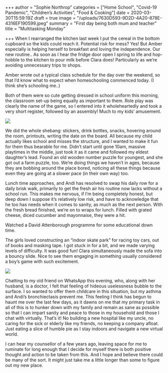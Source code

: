 +++
author = "Sophie Northrop"
categories = ["Home School", "Covid-19 Pandemic", "Children’s Activities", "Food & Cooking"]
date = 2020-03-30T15:59:19Z
draft = true
image = "/uploads/7630D593-9D2D-4A20-878E-4316EF190599.jpeg"
summary = "First day being both mum and teacher"
title = "Multitasking Monday"

+++
When I rearranged the kitchen last week I put the cereal in the bottom cupboard so the kids could reach it. Potential risk for mess? Yes! But Amber especially is helping herself to breakfast and loving the independence. Our new routine.. As soon as I hear the fridge door open I spring to life and hop-hobble to the kitchen to pour milk before Clara does! Particularly as we’re avoiding unnecessary trips to shops.

Amber wrote out a typical class schedule for the day over the weekend, so that I’d know what to expect when homeschooling commenced today. (I think she’s schooling me..)

Both of them were so cute getting dressed in school uniform this morning, the classroom set-up being equally as important to them. Role play was clearly the name of the game, so I entered into it wholeheartedly and took a very short register, followed by an assembly! Much to my kids’ amusement.

![](/uploads/F7F902D1-E15F-490F-A563-A188FC171B59.jpeg)

We did the whole shebang: stickers, drink bottles, snacks, hovering around the room, printouts, writing the date on the board. All because my child actually likes school and misses the structure, and I wanted to make it fun for them thus bearable for me. Didn’t start until gone 10am, massive playtimes in the middle, just took it as it came and followed my eldest daughter’s lead. Found an old wooden number puzzle for youngest, and she got out a farm puzzle, too. We’re doing things we haven’t in ages, because they are bobbing around the place bored, noticing all these things because even they are going at a slower pace (in their own way) too.

Lunch time approaches, and Andi has resolved to swap his daily row for a daily brisk walk, primarily to get the fresh air his routine now lacks without a school run. This makes me nervous, if I’m being completely honest, but deep down I suppose it’s relatively low risk, and have to acknowledge that he too has needs when it comes to sanity, as much as the next person. With the fresh bread finished, we’re on to wraps for lunch. Filled with grated cheese, diced cucumber and mayonnaise, they were a hit.

Watched a David Attenborough programme for some educational down time.

The girls loved constructing an “indoor skate park” for racing toy cars, out of books and masking tape. I got stuck in for a bit, and we made varying levels of difficulty. It was good fun! Clara simultaneously made the sofa into a bouncy slide. Nice to see them engaging in something usually considered a boy’s game with such excitement.

![](/uploads/C7C8FFAC-9D33-4522-A47E-A46843D66286.jpeg)

Chatting to my old friend on WhatsApp this evening, who, along with her husband, is a doctor, I felt that feeling of hideous uselessness bubble to the surface. I so wanted to offer them childcare in this situation, but my asthma and Andi’s bronchiectasis prevent me. This feeling I think has begun to haunt me over the last few days, as it dawns on me that my primary task in all of this is to hunker down with my family and remain as sane as possible so that I can impart sanity and peace to those in my household and those I chat with virtually. That’s it! No building a new hospital like my uncle, no caring for the sick or elderly like my friends, no keeping a company afloat. Just eating a slice of humble pie as I stay indoors and navigate a new virtual world.

I can hear my counsellor of a few years ago, leaving space for me to ruminate for long enough that I decide for myself there is both positive thought and action to be taken from this. And I hope and believe there could be many of the sort. It might just take me a little longer than some to figure out my new place.